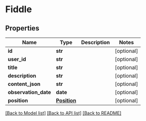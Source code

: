 # Fiddle

## Properties
Name | Type | Description | Notes
------------ | ------------- | ------------- | -------------
**id** | **str** |  | [optional] 
**user_id** | **str** |  | [optional] 
**title** | **str** |  | [optional] 
**description** | **str** |  | [optional] 
**content_json** | **str** |  | [optional] 
**observation_date** | **date** |  | [optional] 
**position** | [**Position**](Position.md) |  | [optional] 

[[Back to Model list]](../README.md#documentation-for-models) [[Back to API list]](../README.md#documentation-for-api-endpoints) [[Back to README]](../README.md)


